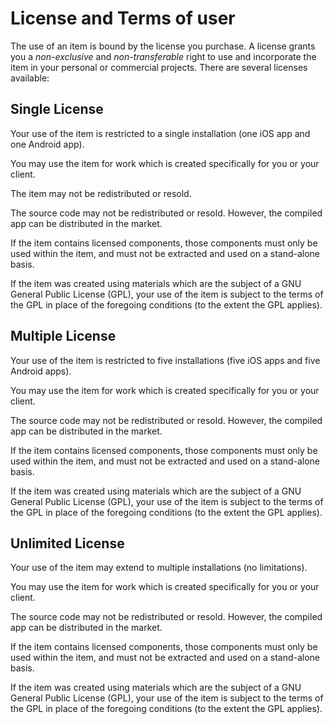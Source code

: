 # License and Terms of user

The use of an item is bound by the license you purchase. A license grants you a _non-exclusive_ and _non-transferable_ right to use and incorporate the item in your personal or commercial projects. There are several licenses available:

## Single License

Your use of the item is restricted to a single installation \(one iOS app and one Android app\).

You may use the item for work which is created specifically for you or your client.

The item may not be redistributed or resold.

The source code may not be redistributed or resold. However, the compiled app can be distributed in the market.

If the item contains licensed components, those components must only be used within the item, and must not be extracted and used on a stand-alone basis.

If the item was created using materials which are the subject of a GNU General Public License \(GPL\), your use of the item is subject to the terms of the GPL in place of the foregoing conditions \(to the extent the GPL applies\).

## Multiple License

Your use of the item is restricted to five installations \(five iOS apps and five Android apps\).

You may use the item for work which is created specifically for you or your client.

The source code may not be redistributed or resold. However, the compiled app can be distributed in the market.

If the item contains licensed components, those components must only be used within the item, and must not be extracted and used on a stand-alone basis.

If the item was created using materials which are the subject of a GNU General Public License \(GPL\), your use of the item is subject to the terms of the GPL in place of the foregoing conditions \(to the extent the GPL applies\).

## Unlimited License

Your use of the item may extend to multiple installations \(no limitations\).

You may use the item for work which is created specifically for you or your client.

The source code may not be redistributed or resold. However, the compiled app can be distributed in the market.

If the item contains licensed components, those components must only be used within the item, and must not be extracted and used on a stand-alone basis.

If the item was created using materials which are the subject of a GNU General Public License \(GPL\), your use of the item is subject to the terms of the GPL in place of the foregoing conditions \(to the extent the GPL applies\).

